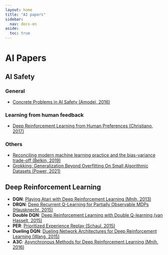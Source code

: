 ```yaml
---
layout: home
title: "AI papers"
sidebar:
  nav: docs-en
aside:
  toc: true
---
```

# AI Papers
## AI Safety
### General
- [Concrete Problems in AI Safety (Amodei, 2016)](/personal-notes/2021/12/07/concrete-problems-in-AI-safety.html)

### Learning from human feedback
- [Deep Reinforcement Learning from Human Preferences (Christiano, 2017)](/personal-notes/2021/12/11/deep-reinforcement-learning-from-human-preferences.html)

### Others
- [Reconciling modern machine learning practice and the bias-variance trade-off (Belkin, 2019)](/personal-notes/2021/12/16/reconciling-modern-machine-learning-practice-and-the-bias-variance-tradeoff.html)
- [Grokking: Generalization Beyond Overfitting On Small Algorithmic Datasets (Power, 2021)](/personal-notes/2021/12/16/grokking.html)

## Deep Reinforcement Learning
- **DQN**: [Playing Atari with Deep Reinforcement Learning (Mnih, 2013)](/personal-notes/2021/12/20/playing-atari-with-deep-reinforcement-learning.html)
- **DRQN**: [Deep Recurrent Q-Learning for Partially Observable MDPs (Hausknecht, 2015)](/personal-notes/2022/03/24/deep-recurrent-Q-learning-for-partially-observable-MDPs.html)
- **Double DQN**: [Deep Reinforcement Learning with Double Q-learning (van Hasselt, 2015)](/personal-notes/2022/03/25/deep-reinforcement-learning-with-double-Q-learning.html)
- **PER**: [Prioritized Experience Replay (Schaul, 2015)](/personal-notes/2022/03/25/prioritized-experience-replay.html)
- **Dueling DQN**: [Dueling Network Architectures for Deep Reinforcement Learning (Wang, 2015)](/personal-notes/2022/03/25/dueling-network-architectures-for-deep-reinforcement-learning.html)
- **A3C**: [Asynchronous Methods for Deep Reinforcement Learning (Mnih, 2016)](/personal-notes/2022/03/26/A3C.html)